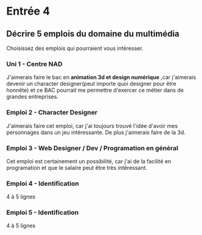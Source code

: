# Entrée 4
## Décrire 5 emplois du domaine du multimédia
Choisissez des emplois qui pourraient vous intéresser. 

### Uni 1 - Centre NAD

J'aimerais faire le bac en **animation 3d et design numérique** ,car j'aimerais devenir un character designer(peut importe quoi designer pour être honnête) et ce BAC pourrait me permettre d'exercer ce métier dans de grandes entreprises.

### Emploi 2 - Character Designer

J'aimerais faire cet emploi, car j'ai toujours trouvé l'idée d'avoir mes personnages dans un jeu intéressante. De plus j'aimerais faire de la 3d.

### Emploi 3 - Web Designer / Dev / Programation en général

Cet emploi est certainement un possibilité, car j'ai de la facilité en programation et que le salaire peut être très intéressant.


### Emploi 4 - Identification
4 à 5 lignes

### Emploi 5 - Identification
4 à 5 lignes


